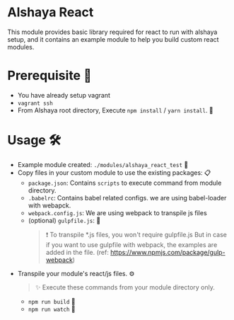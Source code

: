 # Alshaya React

This module provides basic library required for react to run with alshaya
setup, and it contains an example module to help you build custom react
modules.

# Prerequisite :bell:
- You have already setup vagrant
- `vagrant ssh`
- From Alshaya root directory, Execute `npm install` / `yarn install`. :see_no_evil: 

# Usage :hammer_and_wrench:
- Example module created: `./modules/alshaya_react_test` :file_folder:
- Copy files in your custom module to use the existing packages: :clipboard:
    -  `package.json`: Contains `scripts` to execute command from module directory.
    -  `.babelrc`: Contains babel related configs. we are using babel-loader with webapck.
    - `webpack.config.js`: We are using webpack to transpile js files
    - (optional) `gulpfile.js`: :see_no_evil:
        > :exclamation: To transpile *.js files, you won't require gulpfile.js But in case if 
        you want to use gulpfile with webpack, the examples are added in the 
        file. (ref: https://www.npmjs.com/package/gulp-webpack)
- Transpile your module's react/js files. :gear:
    > :sparkles: Execute these commands from your module directory only.
    - `npm run build` :speedboat:
    - `npm run watch` :rowboat:
